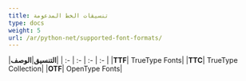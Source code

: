 ```yaml
---
title: تنسيقات الخط المدعومة
type: docs
weight: 5
url: /ar/python-net/supported-font-formats/
---
```


|**التنسيق**|**الوصف**|
| :- | :- | :- | :- |
|**TTF**| TrueType Fonts|
|**TTC**| TrueType Collection|
|**OTF**| OpenType Fonts|

